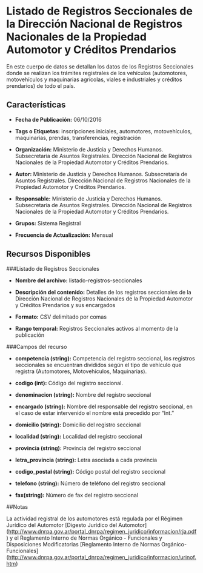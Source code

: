 Listado de Registros Seccionales de la Dirección Nacional de Registros Nacionales de la Propiedad Automotor y Créditos Prendarios
=================================================================================================================================

En este cuerpo de datos se detallan los datos de los Registros Seccionales donde se realizan los trámites registrales de los vehículos (automotores, motovehículos y maquinarias agrícolas, viales e industriales y créditos prendarios) de todo el país.

Características
---------------

-	**Fecha de Publicación:** 06/10/2016

-	**Tags o Etiquetas:** inscripciones iniciales, automotores, motovehículos, maquinarias, prendas, transferencias, registración

-	**Organización:** Ministerio de Justicia y Derechos Humanos. Subsecretaría de Asuntos Registrales. Dirección Nacional de Registros Nacionales de la Propiedad Automotor y Créditos Prendarios.

-	**Autor:** Ministerio de Justicia y Derechos Humanos. Subsecretaría de Asuntos Registrales. Dirección Nacional de Registros Nacionales de la Propiedad Automotor y Créditos Prendarios.

-	**Responsable:** Ministerio de Justicia y Derechos Humanos. Subsecretaría de Asuntos Registrales. Dirección Nacional de Registros Nacionales de la Propiedad Automotor y Créditos Prendarios.

-	**Grupos:** Sistema Registral

-	**Frecuencia de Actualización:** Mensual

Recursos Disponibles
--------------------

###Listado de Registros Seccionales

-	**Nombre del archivo:** listado-registros-seccionales

-	**Descripción del contenido:** Detalles de los registros seccionales de la Dirección Nacional de Registros Nacionales de la Propiedad Automotor y Créditos Prendarios y sus encargados

-	**Formato:** CSV delimitado por comas

-	**Rango temporal:** Registros Seccionales activos al momento de la publicación

###Campos del recurso

-	**competencia (string):** Competencia del registro seccional, los registros seccionales se encuentran divididos según el tipo de vehículo que registra (Automotores, Motovehículos, Maquinarias).

-	**codigo (int):** Código del registro seccional.

-	**denominacion (string):** Nombre del registro seccional

-	**encargado (string):** Nombre del responsable del registro seccional, en el caso de estar intervenido el nombre está precedido por “Int.”

-	**domicilio (string):** Domicilio del registro seccional

-	**localidad (string):** Localidad del registro seccional 

-	**provincia (string):** Provincia del registro seccional 

-	**letra_provincia (string):** Letra asociada a cada provincia

-	**codigo_postal (string):** Código postal del registro seccional

-	**telefono (string):** Número de teléfono del registro seccional

-	**fax(string):** Número de fax del registro seccional

##Notas

La actividad registral de los automotores está regulada por el Régimen Jurídico del Automotor [Digesto Jurídico del Automotor] (http://www.dnrpa.gov.ar/portal_dnrpa/regimen_juridico/informacion/rja.pdf) y el Reglamento Interno de Normas Orgánico - Funcionales y Disposiciones Modificatorias [Reglamento Interno de Normas Orgánico-Funcionales] (http://www.dnrpa.gov.ar/portal_dnrpa/regimen_juridico/informacion/urinof.htm)

